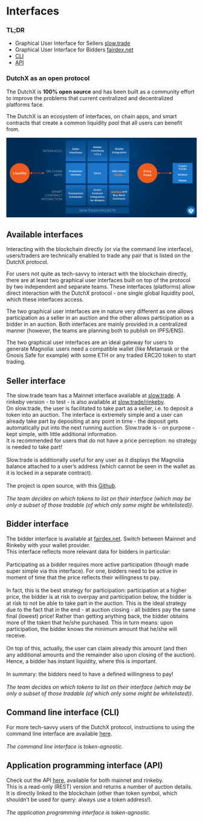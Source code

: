 # Interfaces

### TL;DR
- Graphical User Interface for Sellers [slow.trade](https://slow.trade/#/)
- Graphical User Interface for Bidders [fairdex.net](https://fairdex.net/)
- [CLI](https://dutchx.readthedocs.io/en/latest/cli.html)
- [API](https://dutchx.readthedocs.io/en/latest/api.html)

### DutchX as an open protocol
The DutchX is **100% open source** and has been built as a community effort to improve
the problems that current centralized and decentralized platforms face.

The DutchX is an ecosystem of interfaces, on chain apps, and smart contracts that
create a common liquidity pool that all users can benefit from.

![Open Protocol](./_static/open-protocol.png)

## Available interfaces

Interacting with the blockchain directly (or via the command line interface), users/traders are technically enabled to trade any pair that is listed on the DutchX protocol. 

For users not quite as tech-savvy to interact with the blockchain directly, there are at least two graphical user interfaces built on top of the protocol by two independent and separate teams. These interfaces (platforms) allow direct interaction with the DutchX protocol - one single global liquidity pool, which these interfaces access.

The two graphical user interfaces are in nature very different as one allows participation as a seller in an auction and the other allows participation as a bidder in an auction. Both interfaces are mainly provided in a centralized manner (however, the teams are planning both to publish on IPFS/ENS).  
 
The two graphical user interfaces are an ideal gateway for users to generate Magnolia: users need a compatible wallet (like Metamask or the Gnosis Safe for example) with some ETH or any traded ERC20 token to start trading.

## Seller interface
The slow.trade team has a Mainnet interface available at [slow.trade](https://slow.trade/#/). A rinkeby version - to test - is also available at [slow.trade/rinkeby](https://slow.trade/rinkeby/).<br/> 
On slow.trade, the user is facilitated to take part as a seller, i.e. to deposit a token into an auction. The interface is extremely simple and a user can already take part by depositing at any point in time - the deposit gets automatically put into the next running auction. Slow.trade is - on purpose - kept simple, with little additional information.<br/> 
It is recommended for users that do not have a price perception: no strategy is needed to take part!<br/>  
Slow.trade is additionally useful for any user as it displays the Magnolia balance attached to a user’s address (which cannot be seen in the wallet as it is locked in a separate contract).<br/>  
The project is open source, with this [Github](https://github.com/gnosis/dx-react).<br/>  
*The team decides on which tokens to list on their interface (which may be only a subset of those tradable (of which only some might be whitelisted))*.<br/>

## Bidder interface
The bidder interface is available at [fairdex.net](https://fairdex.net/). Switch between Mainnet and Rinkeby with your wallet provider.<br/> This interface reflects more relevant data for bidders in particular:<br/>  
Participating as a bidder requires more active participation (though made super simple via this interface). For one, bidders need to be active in moment of time that the price reflects their willingness to pay.<br/>  
In fact, this is the best strategy for participation: participation at a higher price, the bidder is at risk to overpay and participation below, the bidder is at risk to not be able to take part in the auction. This is the ideal strategy due to the fact that in the end - at auction closing - all bidders pay the same final (lowest) price! Rather than getting anything back, the bidder obtains more of the token that he/she purchased. This in turn means: upon participation, the bidder knows the minimum amount that he/she will receive.<br/>  
On top of this, actually, the user can claim already this amount (and then any additional amounts and the remainder also upon closing of the auction). Hence, a bidder has instant liquidity, where this is important.<br/>  
In summary: the bidders need to have a defined willingness to pay!<br/>  
*The team decides on which tokens to list on their interface (which may be only a subset of those tradable (of which only some might be whitelisted))*.

## Command line interface (CLI)
For more tech-savvy users of the DutchX protocol, instructions to using the command line interface are available [here](https://dutchx.readthedocs.io/en/latest/cli.html).<br/>  
*The command line interface is token-agnostic.*  

## Application programming interface (API)
Check out the API [here](https://dutchx.readthedocs.io/en/latest/api.html), available for both mainnet and rinkeby.<br/>
This is a read-only (REST) version and returns a number of auction details. It is directly linked to the blockchain (other than token symbol, which shouldn’t be used for query: always use a token address!).<br/>  
*The application programming interface is token-agnostic.*
